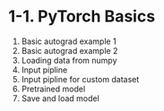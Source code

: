 # 1-1. PyTorch Basics

1. Basic autograd example 1
2. Basic autograd example 2
3. Loading data from numpy
4. Input pipline
5. Input pipline for custom dataset
6. Pretrained model
7. Save and load model
